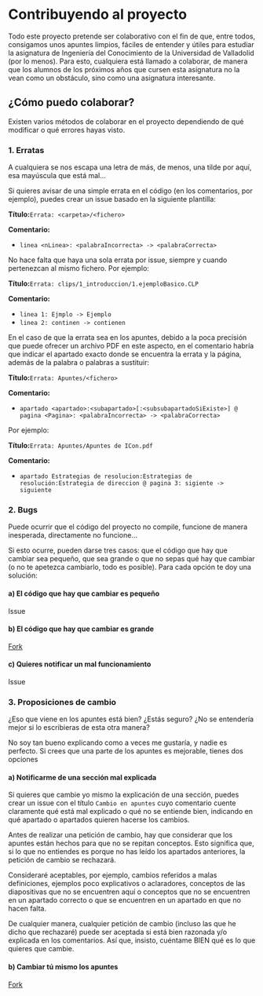 # Contribuyendo al proyecto
Todo este proyecto pretende ser colaborativo con el fin de que, entre todos, consigamos unos apuntes limpios, fáciles de
entender y útiles para estudiar la asignatura de Ingeniería del Conocimiento de la Universidad de Valladolid (por lo menos).
Para esto, cualquiera está llamado a colaborar, de manera que los alumnos de los próximos años que cursen esta asignatura no
la vean como un obstáculo, sino como una asignatura interesante.

## ¿Cómo puedo colaborar?
Existen varios métodos de colaborar en el proyecto dependiendo de qué modificar o qué errores hayas visto.

### 1. Erratas
A cualquiera se nos escapa una letra de más, de menos, una tilde por aquí, esa mayúscula que está mal...

Si quieres avisar de una simple errata en el código (en los comentarios, por ejemplo), puedes crear un issue basado en la
siguiente plantilla:

**Título:**`Errata: <carpeta>/<fichero>`

**Comentario:**
- `linea <nLinea>: <palabraIncorrecta> -> <palabraCorrecta>`

No hace falta que haya una sola errata por issue, siempre y cuando pertenezcan al mismo fichero. Por ejemplo:

**Título:**`Errata: clips/1_introduccion/1.ejemploBasico.CLP`

**Comentario:**
- `linea 1: Ejmplo -> Ejemplo`
- `linea 2: continen -> contienen`

En el caso de que la errata sea en los apuntes, debido a la poca precisión que puede ofrecer un archivo PDF en este aspecto,
en el comentario habría que indicar el apartado exacto donde se encuentra la errata y la página, además de la palabra o
palabras a sustituir:

**Título:**`Errata: Apuntes/<fichero>`

**Comentario:**
- `apartado <apartado>:<subapartado>[:<subsubapartadoSiExiste>] @ pagina <Pagina>: <palabraIncorrecta> -> <palabraCorrecta>`

Por ejemplo:

**Título:**`Errata: Apuntes/Apuntes de ICon.pdf`

**Comentario:**
- `apartado Estrategias de resolucion:Estrategias de resolución:Estrategia de direccion @ pagina 3: sigiente -> siguiente`

### 2. Bugs
Puede ocurrir que el código del proyecto no compile, funcione de manera inesperada, directamente no funcione...

Si esto ocurre, pueden darse tres casos: que el código que hay que cambiar sea pequeño, que sea grande o que no sepas qué hay
que cambiar (o no te apetezca cambiarlo, todo es posible). Para cada opción te doy una solución:

#### a) El código que hay que cambiar es pequeño
Issue

#### b) El código que hay que cambiar es grande
[Fork](https://help.github.com/es/github/collaborating-with-issues-and-pull-requests/creating-a-pull-request-from-a-fork)

#### c) Quieres notificar un mal funcionamiento
Issue

### 3. Proposiciones de cambio
¿Eso que viene en los apuntes está bien? ¿Estás seguro? ¿No se entendería mejor si lo escribieras de esta otra manera?

No soy tan bueno explicando como a veces me gustaría, y nadie es perfecto. Si crees que una parte de los apuntes es
mejorable, tienes dos opciones

#### a) Notificarme de una sección mal explicada
Si quieres que cambie yo mismo la explicación de una sección, puedes crear un issue con el título `Cambio en apuntes` cuyo
comentario cuente claramente qué está mal explicado o qué no se entiende bien, indicando en qué apartado o apartados quieren
hacerse los cambios.

Antes de realizar una petición de cambio, hay que considerar que los apuntes están hechos para que no se repitan conceptos.
Esto significa que, si lo que no entiendes es porque no has leído los apartados anteriores, la petición de cambio se
rechazará.

Consideraré aceptables, por ejemplo, cambios referidos a malas definiciones, ejemplos poco explicativos o aclaradores,
conceptos de las diapositivas que no se encuentren aquí o conceptos que no se encuentren en un apartado correcto o que se
encuentren en un apartado en que no hacen falta.

De cualquier manera, cualquier petición de cambio (incluso las que he dicho que rechazaré) puede ser aceptada si está
bien razonada y/o explicada en los comentarios. Así que, insisto, cuéntame BIEN qué es lo que quieres que cambie.

#### b) Cambiar tú mismo los apuntes
[Fork](https://help.github.com/es/github/collaborating-with-issues-and-pull-requests/creating-a-pull-request-from-a-fork)
